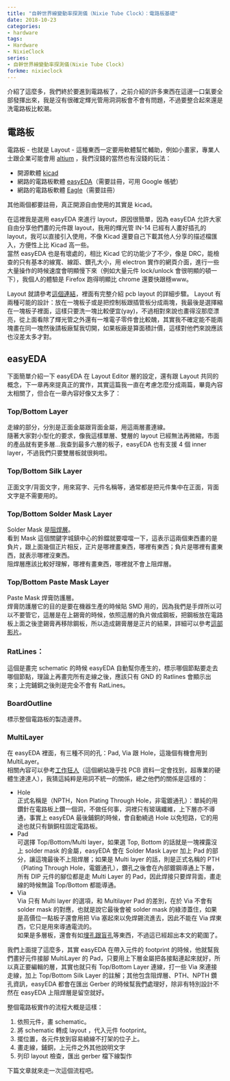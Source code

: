 ```yaml
---
title: "自幹世界線變動率探測儀（Nixie Tube Clock）：電路板基礎"
date: 2018-10-23
categories:
- hardware
tags:
- Hardware
- NixieClock
series:
- 自幹世界線變動率探測儀(Nixie Tube Clock)
forkme: nixieclock
---
```


介紹了這麼多，我們終於要進到電路板了，之前介紹的許多東西在這邊一口氣要全部發揮出來，我是沒有很確定輝光管用洞洞板會不會有問題，不過要整合起來還是洗電路板比較潮。  
<!--more-->

## 電路板
電路板 - 也就是 Layout - 這種東西一定要用軟體幫忙輔助，例如小畫家，專業人士跟企業可能會用 [altium](https://www.altium.com/) ，我們沒錢的當然也有沒錢的玩法：
* 開源軟體 [kicad](http://kicad-pcb.org/)
* 網路的電路板軟體 [easyEDA](https://easyeda.com/)（需要註冊，可用 Google 帳號）
* 網路的電路板軟體 [Eagle](https://www.autodesk.com/products/eagle/overview)（需要註冊）

其他兩個都要註冊，真正開源自由使用的其實是 kicad。  

在這裡我是選用 easyEDA 來進行 layout，原因很簡單，因為 easyEDA 允許大家自由分享他們畫的元件跟 layout，我用的輝光管 IN-14 已經有人畫好插孔的 layout，我可以直接引入使用，不像 Kicad 還要自己下載其他人分享的描述檔匯入，方便性上比 Kicad 高一些。  
當然 easyEDA 也是有壞處的，相比 Kicad 它的功能少了不少，像是 DRC，能檢查的只有基本的線寬、線距、鑽孔大小，用 electron 實作的網頁介面，進行一些大量操作的時候速度會明顯慢下來（例如大量元件 lock/unlock 會很明顯的頓一下），我個人的體驗是 Firefox 跑得明顯比 chrome 還要快跟穩www。  

Layout 就請參考[這個連結](http://blog.ittraining.com.tw/2015/11/pcb-layout.html)，裡面有完整介紹 pcb layout 的詳細步驟。  Layout 有兩種可能的設計：放在一塊板子或是把控制板跟插管板分成兩塊，我最後是選擇縮在一塊板子裡面，這樣只要洗一塊比較便宜(yay)，不過相對來說也畫得沒那麼漂亮，從上面看除了輝光管之外還有一堆電子零件會比較醜，其實我不確定能不能兩塊畫在同一塊然後請板廠幫我切開，如果板廠是算面積計價，這樣對他們來說應該也沒差太多才對。  

## easyEDA
下面簡單介紹一下 easyEDA 在 Layout Editor 層的設定，還有跟 Layout 共同的概念，下一章再來提真正的實作，其實這篇我一直在考慮怎麼分成兩篇，畢竟內容太相關了，但合在一章內容好像又太多了：  

### Top/Bottom Layer

走線的部分，分別是正面金屬跟背面金屬，用這兩層畫連線。  
隨著大家對小型化的要求，像我這樣單層、雙層的 layout 已經無法再微縮，市面的產品就有更多層…我查到最多六層的板子，easyEDA 也有支援 4 個 inner layer，不過我們只要雙層板就很夠啦。  

### Top/Bottom Silk Layer

正面文字/背面文字，用來寫字、元件名稱等，通常都是把元件集中在正面，背面文字是不需要用的。  

### Top/Bottom Solder Mask Layer
Solder Mask 是[阻焊層](https://www.researchmfg.com/2017/07/soldermask/)。  
看到 Mask 這個關鍵字城鎮中心的鈴鐺就要噹噹一下，這表示這兩個東西畫的是負片，跟上面幾個正片相反，正片是哪裡畫東西，哪裡有東西；負片是哪裡有畫東西，就表示哪裡沒東西。  
阻焊層應該比較好理解，哪裡有畫東西，哪裡就不會上阻焊層。  

### Top/Bottom Paste Mask Layer

Paste Mask 焊膏防護層。  
焊膏防護層它的目的是要在機器生產的時候貼 SMD 用的，因為我們是手焊所以可以不要管它，這層是在上錫膏的時候，依照這層的負片做成鋼板，把鋼板放在電路板上面之後塗錫膏再移除鋼板，所以造成錫膏層是正片的結果，詳細可以參考[這部影片](https://www.youtube.com/embed/BHVm-fQJPa4)。  

### RatLines：

這個是畫完 schematic 的時候 easyEDA 自動幫你產生的，標示哪個節點要走去哪個節點，理論上再畫完所有走線之後，應該只有 GND 的 Ratlines 會顯示出來；上完鋪銅之後則是完全不會有 RatLines。  

### BoardOutline

標示整個電路板的製造邊界。  

### MultiLayer

在 easyEDA 裡面，有三種不同的孔：Pad, Via 跟 Hole，這幾個有機會用到 MultiLayer。  
相關內容可以參考[工作狂人](https://www.researchmfg.com/2015/06/pth-npth-via/)（這個網站幾乎找 PCB 資料一定會找到，超專業的硬體生達達人），我猜這純粹是用詞不統一的關係，總之他們的關係是這樣的：  
* Hole  
正式名稱是（NPTH，Non Plating Through Hole，非電鍍通孔）：單純的用鑽針在電路板上鑽一個洞，不做任何事，洞裡只有玻璃纖維，上下層亦不導通，事實上 easyEDA 最後鋪銅的時候，會自動繞過 Hole 以免短路，它的用途也就只有鎖銅柱固定電路板。  
* Pad  
可選擇 Top/Bottom/Multi layer，如果選 Top, Bottom 的話就是一塊裸露沒上 solder mask 的金屬，easyEDA 會在 Solder Mask Layer 加上 Pad 的部分，讓這塊最後不上阻焊層；如果是 Multi layer 的話，則是正式名稱的 PTH（Plating Through Hole，電鍍通孔），鑽孔之後會在內部鍍鋼導通上下層，所有 DIP 元件的腳位都是走 Multi Layer 的 Pad，因此焊接只要焊背面，畫走線的時候無論 Top/Bottom 都能導通。  
* Via  
Via 只有 Multi layer 的選項，和 Multilayer Pad 的差別，在於 Via 不會有 solder mask 的對應，也就是說它最後會被 solder mask 的綠漆蓋住，如果是高價位一點板子還會用把 Via 塞起來以免焊錫流進去，因此不能在 Via 焊東西，它只是用來導通電流的。  
如果是多層板，還會有如[埋孔跟盲孔](http://www.researchmfg.com/2011/07/pth-blind-hole-buried-hole/)等東西，不過這已經超出本文的範圍了。  

我們上面提了這麼多，其實 easyEDA 在帶入元件的 footprint 的時候，他就幫我們畫好元件接腳 MultiLayer 的 Pad，只要用上下層金屬把各接點連起來就好，所以真正要編輯的層，其實也就只有 Top/Bottom Layer 連線，打一些 Via 來連接走線，加上 Top/Bottom Silk Layer 的註解；其他包含阻焊層、PTH、NPTH 鑽孔資訊，easyEDA 都會在匯出 Gerber 的時候幫我們處理好，除非有特別設計不然在 easyEDA 上阻焊層是留空就好。  

整個電路板實作的流程大概是這樣：  
1. 依照元件，畫 schematic。
2. 將 schematic 轉成 layout ，代入元件 footprint。
3. 擺位置，各元件放到容易繞線不打架的位子上。
4. 畫走線，鋪銅，上元件之外其他說明文字
5. 列印 layout 檢查，匯出 gerber 檔下線製作

下篇文章就來走一次這個流程吧。 

